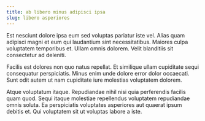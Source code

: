 ```yaml
---
title: ab libero minus adipisci ipsa
slug: libero asperiores
---
```


Est nesciunt dolore ipsa eum sed voluptas pariatur iste vel. Alias quam adipisci magni et eum qui laudantium sint necessitatibus. Maiores culpa voluptatem temporibus et. Ullam omnis dolorem. Velit blanditiis sit consectetur ad deleniti.

Facilis est dolores non quo natus repellat. Et similique ullam cupiditate sequi consequatur perspiciatis. Minus enim unde dolore error dolor occaecati. Sunt odit autem ut nam cupiditate iure molestias voluptatem dolorem.

Atque voluptatum itaque. Repudiandae nihil nisi quia perferendis facilis quam quod. Sequi itaque molestiae repellendus voluptatem repudiandae omnis soluta. Ea perspiciatis voluptates asperiores aut quaerat ipsum debitis et. Qui voluptatem sit ut voluptas labore a iste.
